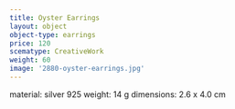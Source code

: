 ```yaml
---
title: Oyster Earrings
layout: object
object-type: earrings
price: 120
scematype: CreativeWork
weight: 60
image: '2880-oyster-earrings.jpg'
---
```

material: silver 925
weight: 14 g
dimensions: 2.6 x 4.0 cm
